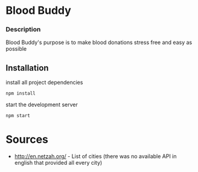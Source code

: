 # Blood Buddy

### Description

Blood Buddy's purpose is to make blood donations stress free and easy as possible

## Installation

install all project dependencies

```
npm install
```

start the development server

```
npm start
```

# Sources

* http://en.netzah.org/ - List of cities (there was no available API in english that provided all every city)